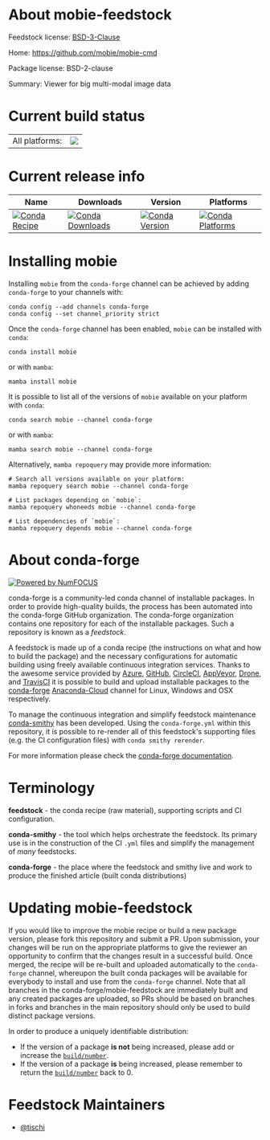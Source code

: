 About mobie-feedstock
=====================

Feedstock license: [BSD-3-Clause](https://github.com/conda-forge/mobie-feedstock/blob/main/LICENSE.txt)

Home: https://github.com/mobie/mobie-cmd

Package license: BSD-2-clause

Summary: Viewer for big multi-modal image data

Current build status
====================


<table><tr><td>All platforms:</td>
    <td>
      <a href="https://dev.azure.com/conda-forge/feedstock-builds/_build/latest?definitionId=18557&branchName=main">
        <img src="https://dev.azure.com/conda-forge/feedstock-builds/_apis/build/status/mobie-feedstock?branchName=main">
      </a>
    </td>
  </tr>
</table>

Current release info
====================

| Name | Downloads | Version | Platforms |
| --- | --- | --- | --- |
| [![Conda Recipe](https://img.shields.io/badge/recipe-mobie-green.svg)](https://anaconda.org/conda-forge/mobie) | [![Conda Downloads](https://img.shields.io/conda/dn/conda-forge/mobie.svg)](https://anaconda.org/conda-forge/mobie) | [![Conda Version](https://img.shields.io/conda/vn/conda-forge/mobie.svg)](https://anaconda.org/conda-forge/mobie) | [![Conda Platforms](https://img.shields.io/conda/pn/conda-forge/mobie.svg)](https://anaconda.org/conda-forge/mobie) |

Installing mobie
================

Installing `mobie` from the `conda-forge` channel can be achieved by adding `conda-forge` to your channels with:

```
conda config --add channels conda-forge
conda config --set channel_priority strict
```

Once the `conda-forge` channel has been enabled, `mobie` can be installed with `conda`:

```
conda install mobie
```

or with `mamba`:

```
mamba install mobie
```

It is possible to list all of the versions of `mobie` available on your platform with `conda`:

```
conda search mobie --channel conda-forge
```

or with `mamba`:

```
mamba search mobie --channel conda-forge
```

Alternatively, `mamba repoquery` may provide more information:

```
# Search all versions available on your platform:
mamba repoquery search mobie --channel conda-forge

# List packages depending on `mobie`:
mamba repoquery whoneeds mobie --channel conda-forge

# List dependencies of `mobie`:
mamba repoquery depends mobie --channel conda-forge
```


About conda-forge
=================

[![Powered by
NumFOCUS](https://img.shields.io/badge/powered%20by-NumFOCUS-orange.svg?style=flat&colorA=E1523D&colorB=007D8A)](https://numfocus.org)

conda-forge is a community-led conda channel of installable packages.
In order to provide high-quality builds, the process has been automated into the
conda-forge GitHub organization. The conda-forge organization contains one repository
for each of the installable packages. Such a repository is known as a *feedstock*.

A feedstock is made up of a conda recipe (the instructions on what and how to build
the package) and the necessary configurations for automatic building using freely
available continuous integration services. Thanks to the awesome service provided by
[Azure](https://azure.microsoft.com/en-us/services/devops/), [GitHub](https://github.com/),
[CircleCI](https://circleci.com/), [AppVeyor](https://www.appveyor.com/),
[Drone](https://cloud.drone.io/welcome), and [TravisCI](https://travis-ci.com/)
it is possible to build and upload installable packages to the
[conda-forge](https://anaconda.org/conda-forge) [Anaconda-Cloud](https://anaconda.org/)
channel for Linux, Windows and OSX respectively.

To manage the continuous integration and simplify feedstock maintenance
[conda-smithy](https://github.com/conda-forge/conda-smithy) has been developed.
Using the ``conda-forge.yml`` within this repository, it is possible to re-render all of
this feedstock's supporting files (e.g. the CI configuration files) with ``conda smithy rerender``.

For more information please check the [conda-forge documentation](https://conda-forge.org/docs/).

Terminology
===========

**feedstock** - the conda recipe (raw material), supporting scripts and CI configuration.

**conda-smithy** - the tool which helps orchestrate the feedstock.
                   Its primary use is in the construction of the CI ``.yml`` files
                   and simplify the management of *many* feedstocks.

**conda-forge** - the place where the feedstock and smithy live and work to
                  produce the finished article (built conda distributions)


Updating mobie-feedstock
========================

If you would like to improve the mobie recipe or build a new
package version, please fork this repository and submit a PR. Upon submission,
your changes will be run on the appropriate platforms to give the reviewer an
opportunity to confirm that the changes result in a successful build. Once
merged, the recipe will be re-built and uploaded automatically to the
`conda-forge` channel, whereupon the built conda packages will be available for
everybody to install and use from the `conda-forge` channel.
Note that all branches in the conda-forge/mobie-feedstock are
immediately built and any created packages are uploaded, so PRs should be based
on branches in forks and branches in the main repository should only be used to
build distinct package versions.

In order to produce a uniquely identifiable distribution:
 * If the version of a package **is not** being increased, please add or increase
   the [``build/number``](https://docs.conda.io/projects/conda-build/en/latest/resources/define-metadata.html#build-number-and-string).
 * If the version of a package **is** being increased, please remember to return
   the [``build/number``](https://docs.conda.io/projects/conda-build/en/latest/resources/define-metadata.html#build-number-and-string)
   back to 0.

Feedstock Maintainers
=====================

* [@tischi](https://github.com/tischi/)


<!-- dummy commit to enable rerendering -->

